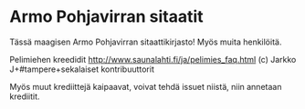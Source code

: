 Armo Pohjavirran sitaatit
==

Tässä maagisen Armo Pohjavirran sitaattikirjasto! Myös muita henkilöitä.

Pelimiehen kreedidit
http://www.saunalahti.fi/ja/pelimies_faq.html
(c) Jarkko J+#tampere+sekalaiset kontribuuttorit

Myös muut krediittejä kaipaavat, voivat tehdä issuet niistä, niin annetaan krediitit.